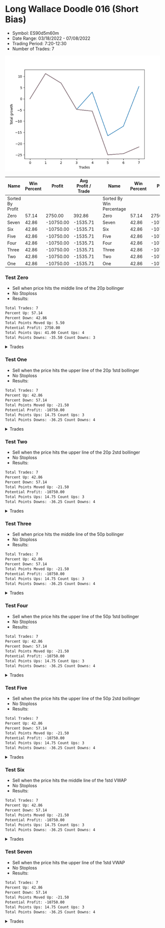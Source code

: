 # Long Wallace Doodle 016 (Short Bias)
- Symbol: ES90d5m60m
- Date Range: 03/18/2022 - 07/08/2022
- Trading Period: 7:20-12:30
- Number of Trades: 7

![Plot](LongWallaceDoodle016ES90d5m60m(ShortBias).png)

| Name | Win Percent | Profit | Avg Profit / Trade |     | Name | Win Percent | Profit | Avg Profit / Trade |
| ---- | ----------- | ------ | ------------------ | --- | ---- | ----------- | ------ | ------------------ |
| Sorted By <br> Profit | | | | | Sorted By <br> Win Percentage ||||
| Zero | 57.14 | 2750.00 | 392.86 |     | Zero | 57.14 | 2750.00 | 392.86 |
| Seven | 42.86 | -10750.00 | -1535.71 |     | Seven | 42.86 | -10750.00 | -1535.71 |
| Six | 42.86 | -10750.00 | -1535.71 |     | Six | 42.86 | -10750.00 | -1535.71 |
| Five | 42.86 | -10750.00 | -1535.71 |     | Five | 42.86 | -10750.00 | -1535.71 |
| Four | 42.86 | -10750.00 | -1535.71 |     | Four | 42.86 | -10750.00 | -1535.71 |
| Three | 42.86 | -10750.00 | -1535.71 |     | Three | 42.86 | -10750.00 | -1535.71 |
| Two | 42.86 | -10750.00 | -1535.71 |     | Two | 42.86 | -10750.00 | -1535.71 |
| One | 42.86 | -10750.00 | -1535.71 |     | One | 42.86 | -10750.00 | -1535.71 |

### Test Zero
* Sell when price hits the middle line of the 20p bollinger
* No Stoploss
* Results:
```
Total Trades: 7
Percent Up: 57.14
Percent Down: 42.86
Total Points Moved Up: 5.50
Potential Profit: 2750.00
Total Points Ups: 41.00 Count Ups: 4
Total Points Downs: -35.50 Count Downs: 3
```

<details><summary>Trades</summary>

<code>In: 2022-03-30 12:25:00		Out: 2022-03-30 12:46:00		Total Position Time: 21:00		Total Move Up: 11.25		Total to Date: 11.25</code> <br />
<code>In: 2022-04-26 07:45:00		Out: 2022-04-26 08:45:55		Total Position Time: 60:55		Total Move Up: -4.25		Total to Date: 7.00</code> <br />
<code>In: 2022-05-20 08:25:00		Out: 2022-05-20 09:25:55		Total Position Time: 60:55		Total Move Up: -11.75		Total to Date: -4.75</code> <br />
<code>In: 2022-05-24 07:25:00		Out: 2022-05-24 08:16:40		Total Position Time: 51:40		Total Move Up: 7.75		Total to Date: 3.00</code> <br />
<code>In: 2022-06-01 07:50:00		Out: 2022-06-01 08:50:55		Total Position Time: 60:55		Total Move Up: -19.50		Total to Date: -16.50</code> <br />
<code>In: 2022-06-13 07:30:00		Out: 2022-06-13 08:23:35		Total Position Time: 53:35		Total Move Up: 4.25		Total to Date: -12.25</code> <br />
<code>In: 2022-06-28 09:05:00		Out: 2022-06-28 09:45:55		Total Position Time: 40:55		Total Move Up: 17.75		Total to Date: 5.50</code> <br />


</details>

### Test One
* Sell when the price hits the upper line of the 20p 1std bollinger
* No Stoploss
* Results:
```
Total Trades: 7
Percent Up: 42.86
Percent Down: 57.14
Total Points Moved Up: -21.50
Potential Profit: -10750.00
Total Points Ups: 14.75 Count Ups: 3
Total Points Downs: -36.25 Count Downs: 4
```

<details><summary>Trades</summary>

<code>In: 2022-03-30 12:25:00		Out: 2022-03-30 12:46:00		Total Position Time: 21:00		Total Move Up: 11.25		Total to Date: 11.25</code> <br />
<code>In: 2022-04-26 07:45:00		Out: 2022-04-26 08:45:55		Total Position Time: 60:55		Total Move Up: -4.25		Total to Date: 7.00</code> <br />
<code>In: 2022-05-20 08:25:00		Out: 2022-05-20 09:25:55		Total Position Time: 60:55		Total Move Up: -11.75		Total to Date: -4.75</code> <br />
<code>In: 2022-05-24 07:25:00		Out: 2022-05-24 08:25:55		Total Position Time: 60:55		Total Move Up: -0.75		Total to Date: -5.50</code> <br />
<code>In: 2022-06-01 07:50:00		Out: 2022-06-01 08:50:55		Total Position Time: 60:55		Total Move Up: -19.50		Total to Date: -25.00</code> <br />
<code>In: 2022-06-13 07:30:00		Out: 2022-06-13 08:30:55		Total Position Time: 60:55		Total Move Up: 0.50		Total to Date: -24.50</code> <br />
<code>In: 2022-06-28 09:05:00		Out: 2022-06-28 10:05:55		Total Position Time: 60:55		Total Move Up: 3.00		Total to Date: -21.50</code> <br />


</details>

### Test Two
* Sell when the price hits the upper line of the 20p 2std bollinger
* No Stoploss
* Results:
```
Total Trades: 7
Percent Up: 42.86
Percent Down: 57.14
Total Points Moved Up: -21.50
Potential Profit: -10750.00
Total Points Ups: 14.75 Count Ups: 3
Total Points Downs: -36.25 Count Downs: 4
```

<details><summary>Trades</summary>

<code>In: 2022-03-30 12:25:00		Out: 2022-03-30 12:46:00		Total Position Time: 21:00		Total Move Up: 11.25		Total to Date: 11.25</code> <br />
<code>In: 2022-04-26 07:45:00		Out: 2022-04-26 08:45:55		Total Position Time: 60:55		Total Move Up: -4.25		Total to Date: 7.00</code> <br />
<code>In: 2022-05-20 08:25:00		Out: 2022-05-20 09:25:55		Total Position Time: 60:55		Total Move Up: -11.75		Total to Date: -4.75</code> <br />
<code>In: 2022-05-24 07:25:00		Out: 2022-05-24 08:25:55		Total Position Time: 60:55		Total Move Up: -0.75		Total to Date: -5.50</code> <br />
<code>In: 2022-06-01 07:50:00		Out: 2022-06-01 08:50:55		Total Position Time: 60:55		Total Move Up: -19.50		Total to Date: -25.00</code> <br />
<code>In: 2022-06-13 07:30:00		Out: 2022-06-13 08:30:55		Total Position Time: 60:55		Total Move Up: 0.50		Total to Date: -24.50</code> <br />
<code>In: 2022-06-28 09:05:00		Out: 2022-06-28 10:05:55		Total Position Time: 60:55		Total Move Up: 3.00		Total to Date: -21.50</code> <br />


</details>

### Test Three
* Sell when price hits the middle line of the 50p bollinger
* No Stoploss
* Results:
```
Total Trades: 7
Percent Up: 42.86
Percent Down: 57.14
Total Points Moved Up: -21.50
Potential Profit: -10750.00
Total Points Ups: 14.75 Count Ups: 3
Total Points Downs: -36.25 Count Downs: 4
```

<details><summary>Trades</summary>

<code>In: 2022-03-30 12:25:00		Out: 2022-03-30 12:46:00		Total Position Time: 21:00		Total Move Up: 11.25		Total to Date: 11.25</code> <br />
<code>In: 2022-04-26 07:45:00		Out: 2022-04-26 08:45:55		Total Position Time: 60:55		Total Move Up: -4.25		Total to Date: 7.00</code> <br />
<code>In: 2022-05-20 08:25:00		Out: 2022-05-20 09:25:55		Total Position Time: 60:55		Total Move Up: -11.75		Total to Date: -4.75</code> <br />
<code>In: 2022-05-24 07:25:00		Out: 2022-05-24 08:25:55		Total Position Time: 60:55		Total Move Up: -0.75		Total to Date: -5.50</code> <br />
<code>In: 2022-06-01 07:50:00		Out: 2022-06-01 08:50:55		Total Position Time: 60:55		Total Move Up: -19.50		Total to Date: -25.00</code> <br />
<code>In: 2022-06-13 07:30:00		Out: 2022-06-13 08:30:55		Total Position Time: 60:55		Total Move Up: 0.50		Total to Date: -24.50</code> <br />
<code>In: 2022-06-28 09:05:00		Out: 2022-06-28 10:05:55		Total Position Time: 60:55		Total Move Up: 3.00		Total to Date: -21.50</code> <br />


</details>

### Test Four
* Sell when the price hits the upper line of the 50p 1std bollinger
* No Stoploss
* Results:
```
Total Trades: 7
Percent Up: 42.86
Percent Down: 57.14
Total Points Moved Up: -21.50
Potential Profit: -10750.00
Total Points Ups: 14.75 Count Ups: 3
Total Points Downs: -36.25 Count Downs: 4
```

<details><summary>Trades</summary>

<code>In: 2022-03-30 12:25:00		Out: 2022-03-30 12:46:00		Total Position Time: 21:00		Total Move Up: 11.25		Total to Date: 11.25</code> <br />
<code>In: 2022-04-26 07:45:00		Out: 2022-04-26 08:45:55		Total Position Time: 60:55		Total Move Up: -4.25		Total to Date: 7.00</code> <br />
<code>In: 2022-05-20 08:25:00		Out: 2022-05-20 09:25:55		Total Position Time: 60:55		Total Move Up: -11.75		Total to Date: -4.75</code> <br />
<code>In: 2022-05-24 07:25:00		Out: 2022-05-24 08:25:55		Total Position Time: 60:55		Total Move Up: -0.75		Total to Date: -5.50</code> <br />
<code>In: 2022-06-01 07:50:00		Out: 2022-06-01 08:50:55		Total Position Time: 60:55		Total Move Up: -19.50		Total to Date: -25.00</code> <br />
<code>In: 2022-06-13 07:30:00		Out: 2022-06-13 08:30:55		Total Position Time: 60:55		Total Move Up: 0.50		Total to Date: -24.50</code> <br />
<code>In: 2022-06-28 09:05:00		Out: 2022-06-28 10:05:55		Total Position Time: 60:55		Total Move Up: 3.00		Total to Date: -21.50</code> <br />


</details>

### Test Five
* Sell when the price hits the upper line of the 50p 2std bollinger
* No Stoploss
* Results:
```
Total Trades: 7
Percent Up: 42.86
Percent Down: 57.14
Total Points Moved Up: -21.50
Potential Profit: -10750.00
Total Points Ups: 14.75 Count Ups: 3
Total Points Downs: -36.25 Count Downs: 4
```

<details><summary>Trades</summary>

<code>In: 2022-03-30 12:25:00		Out: 2022-03-30 12:46:00		Total Position Time: 21:00		Total Move Up: 11.25		Total to Date: 11.25</code> <br />
<code>In: 2022-04-26 07:45:00		Out: 2022-04-26 08:45:55		Total Position Time: 60:55		Total Move Up: -4.25		Total to Date: 7.00</code> <br />
<code>In: 2022-05-20 08:25:00		Out: 2022-05-20 09:25:55		Total Position Time: 60:55		Total Move Up: -11.75		Total to Date: -4.75</code> <br />
<code>In: 2022-05-24 07:25:00		Out: 2022-05-24 08:25:55		Total Position Time: 60:55		Total Move Up: -0.75		Total to Date: -5.50</code> <br />
<code>In: 2022-06-01 07:50:00		Out: 2022-06-01 08:50:55		Total Position Time: 60:55		Total Move Up: -19.50		Total to Date: -25.00</code> <br />
<code>In: 2022-06-13 07:30:00		Out: 2022-06-13 08:30:55		Total Position Time: 60:55		Total Move Up: 0.50		Total to Date: -24.50</code> <br />
<code>In: 2022-06-28 09:05:00		Out: 2022-06-28 10:05:55		Total Position Time: 60:55		Total Move Up: 3.00		Total to Date: -21.50</code> <br />


</details>

### Test Six
* Sell when the price hits the middle line of the 1std VWAP
* No Stoploss
* Results:
```
Total Trades: 7
Percent Up: 42.86
Percent Down: 57.14
Total Points Moved Up: -21.50
Potential Profit: -10750.00
Total Points Ups: 14.75 Count Ups: 3
Total Points Downs: -36.25 Count Downs: 4
```

<details><summary>Trades</summary>

<code>In: 2022-03-30 12:25:00		Out: 2022-03-30 12:46:00		Total Position Time: 21:00		Total Move Up: 11.25		Total to Date: 11.25</code> <br />
<code>In: 2022-04-26 07:45:00		Out: 2022-04-26 08:45:55		Total Position Time: 60:55		Total Move Up: -4.25		Total to Date: 7.00</code> <br />
<code>In: 2022-05-20 08:25:00		Out: 2022-05-20 09:25:55		Total Position Time: 60:55		Total Move Up: -11.75		Total to Date: -4.75</code> <br />
<code>In: 2022-05-24 07:25:00		Out: 2022-05-24 08:25:55		Total Position Time: 60:55		Total Move Up: -0.75		Total to Date: -5.50</code> <br />
<code>In: 2022-06-01 07:50:00		Out: 2022-06-01 08:50:55		Total Position Time: 60:55		Total Move Up: -19.50		Total to Date: -25.00</code> <br />
<code>In: 2022-06-13 07:30:00		Out: 2022-06-13 08:30:55		Total Position Time: 60:55		Total Move Up: 0.50		Total to Date: -24.50</code> <br />
<code>In: 2022-06-28 09:05:00		Out: 2022-06-28 10:05:55		Total Position Time: 60:55		Total Move Up: 3.00		Total to Date: -21.50</code> <br />


</details>

### Test Seven
* Sell when the price hits the upper line of the 1std VWAP
* No Stoploss
* Results:
```
Total Trades: 7
Percent Up: 42.86
Percent Down: 57.14
Total Points Moved Up: -21.50
Potential Profit: -10750.00
Total Points Ups: 14.75 Count Ups: 3
Total Points Downs: -36.25 Count Downs: 4
```

<details><summary>Trades</summary>

<code>In: 2022-03-30 12:25:00		Out: 2022-03-30 12:46:00		Total Position Time: 21:00		Total Move Up: 11.25		Total to Date: 11.25</code> <br />
<code>In: 2022-04-26 07:45:00		Out: 2022-04-26 08:45:55		Total Position Time: 60:55		Total Move Up: -4.25		Total to Date: 7.00</code> <br />
<code>In: 2022-05-20 08:25:00		Out: 2022-05-20 09:25:55		Total Position Time: 60:55		Total Move Up: -11.75		Total to Date: -4.75</code> <br />
<code>In: 2022-05-24 07:25:00		Out: 2022-05-24 08:25:55		Total Position Time: 60:55		Total Move Up: -0.75		Total to Date: -5.50</code> <br />
<code>In: 2022-06-01 07:50:00		Out: 2022-06-01 08:50:55		Total Position Time: 60:55		Total Move Up: -19.50		Total to Date: -25.00</code> <br />
<code>In: 2022-06-13 07:30:00		Out: 2022-06-13 08:30:55		Total Position Time: 60:55		Total Move Up: 0.50		Total to Date: -24.50</code> <br />
<code>In: 2022-06-28 09:05:00		Out: 2022-06-28 10:05:55		Total Position Time: 60:55		Total Move Up: 3.00		Total to Date: -21.50</code> <br />


</details>